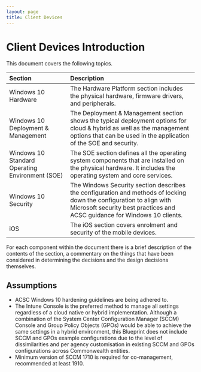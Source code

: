 ```yaml
---
layout: page
title: Client Devices
---
```


# Client Devices Introduction

This document covers the following topics.

| Section | Description |
| :--- | :--- |
| Windows 10 Hardware | The Hardware Platform section includes the physical hardware, firmware drivers, and peripherals. |
| Windows 10 Deployment & Management | The Deployment & Management section shows the typical deployment options for cloud & hybrid as well as the management options that can be used in the application of the SOE and security. |
| Windows 10 Standard Operating Environment \(SOE\) | The SOE section defines all the operating system components that are installed on the physical hardware. It includes the operating system and core services. |
| Windows 10 Security | The Windows Security section describes the configuration and methods of locking down the configuration to align with Microsoft security best practices and ACSC guidance for Windows 10 clients. |
| iOS | The iOS section covers enrolment and security of the mobile devices. |

For each component within the document there is a brief description of the contents of the section, a commentary on the things that have been considered in determining the decisions and the design decisions themselves.

## Assumptions

* ACSC Windows 10 hardening guidelines are being adhered to.
* The Intune Console is the preferred method to manage all settings regardless of a cloud native or hybrid implementation. Although a combination of the System Center Configuration Manager \(SCCM\) Console and Group Policy Objects \(GPOs\) would  be able to achieve the same settings in a hybrid environment, this Blueprint does not include SCCM and GPOs example configurations due to the level of dissimilarities and per agency customisation in existing SCCM and GPOs configurations across Commonwealth entities.
* Minimum version of SCCM 1710 is required for co-management, recommended at least 1910.

